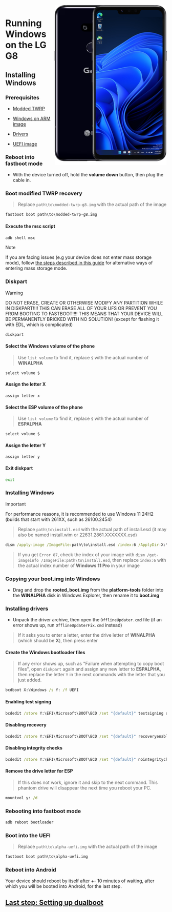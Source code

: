 <img align="right" src="https://github.com/n00b69/woa-alphaplus/blob/main/alphaplus.png" width="350" alt="Windows 11 running on alphaplus">

# Running Windows on the LG G8

## Installing Windows

### Prerequisites
- [Modded TWRP](https://github.com/n00b69/woa-alphaplus/releases/download/Files/modded-twrp-g8.img)

- [Windows on ARM image](https://arkt-7.github.io/woawin/)
  
- [Drivers](https://github.com/n00b69/woa-alphaplus/releases/tag/Drivers)

- [UEFI image](https://github.com/n00b69/woa-alphaplus/releases/tag/UEFI)

### Reboot into fastboot mode
- With the device turned off, hold the **volume down** button, then plug the cable in.

### Boot modified TWRP recovery
> Replace `path\to\modded-twrp-g8.img` with the actual path of the image
```cmd
fastboot boot path\to\modded-twrp-g8.img
```

#### Execute the msc script
```cmd
adb shell msc
```

> [!Note]
> If you are facing issues (e.g your device does not enter mass storage mode), follow [the steps described in this guide](https://github.com/n00b69/woa-alphaplus/blob/main/guide/troubleshooting.md#mass-storage-mode-does-not-work) for alternative ways of entering mass storage mode.

### Diskpart
> [!WARNING]
> DO NOT ERASE, CREATE OR OTHERWISE MODIFY ANY PARTITION WHILE IN DISKPART!!!! THIS CAN ERASE ALL OF YOUR UFS OR PREVENT YOU FROM BOOTING TO FASTBOOT!!!! THIS MEANS THAT YOUR DEVICE WILL BE PERMANENTLY BRICKED WITH NO SOLUTION! (except for flashing it with EDL, which is complicated)
```cmd
diskpart
```

#### Select the Windows volume of the phone
> Use `list volume` to find it, replace `$` with the actual number of **WINALPHA**
```diskpart
select volume $
```

#### Assign the letter X
```diskpart
assign letter x
```

#### Select the ESP volume of the phone
> Use `list volume` to find it, replace `$` with the actual number of **ESPALPHA**
```diskpart
select volume $
```

#### Assign the letter Y
```diskpart
assign letter y
```

#### Exit diskpart
```cmd
exit
```

### Installing Windows
> [!Important]
> For performance reasons, it is recommended to use Windows 11 24H2 (builds that start with 261XX, such as 26100.2454)

> Replace `path\to\install.esd` with the actual path of install.esd (it may also be named install.wim or 22631.2861.XXXXXXX.esd)

```cmd
dism /apply-image /ImageFile:path\to\install.esd /index:6 /ApplyDir:X:\
```

> If you get `Error 87`, check the index of your image with `dism /get-imageinfo /ImageFile:path\to\install.esd`, then replace `index:6` with the actual index number of **Windows 11 Pro** in your image

### Copying your boot.img into Windows
- Drag and drop the **rooted_boot.img** from the **platform-tools** folder into the **WINALPHA** disk in Windows Explorer, then rename it to **boot.img**

### Installing drivers
- Unpack the driver archive, then open the `OfflineUpdater.cmd` file (if an error shows up, run `OfflineUpdaterFix.cmd` instead)

> If it asks you to enter a letter, enter the drive letter of **WINALPHA** (which should be **X**), then press enter
  
#### Create the Windows bootloader files
> If any error shows up, such as "Failure when attempting to copy boot files", open `diskpart` again and assign any new letter to **ESPALPHA**, then replace the letter `Y` in the next commands with the letter that you just added.
```cmd
bcdboot X:\Windows /s Y: /f UEFI
```

#### Enabling test signing
```cmd
bcdedit /store Y:\EFI\Microsoft\BOOT\BCD /set "{default}" testsigning on
```

#### Disabling recovery
```cmd
bcdedit /store Y:\EFI\Microsoft\BOOT\BCD /set "{default}" recoveryenabled no
```

#### Disabling integrity checks
```cmd
bcdedit /store Y:\EFI\Microsoft\BOOT\BCD /set "{default}" nointegritychecks on
```

#### Remove the drive letter for ESP
> If this does not work, ignore it and skip to the next command. This phantom drive will disappear the next time you reboot your PC.
```cmd
mountvol y: /d
```

### Rebooting into fastboot mode
```cmd
adb reboot bootloader
```

### Boot into the UEFI
> Replace `path\to\alpha-uefi.img` with the actual path of the image
```cmd
fastboot boot path\to\alpha-uefi.img
```

### Reboot into Android
Your device should reboot by itself after +- 10 minutes of waiting, after which you will be booted into Android, for the last step.

## [Last step: Setting up dualboot](4-dualboot.md)






















